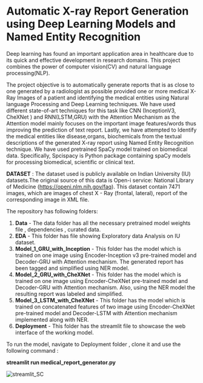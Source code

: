 # Automatic X-ray Report Generation using Deep Learning Models and Named Entity Recognition

Deep learning has found an important application area in healthcare due to its quick and effective development in research domains.
This project combines the power of computer vision(CV) and natural language processing(NLP). 

The project objective is to automatically generate reports that is as close to one generated by a radiologist as possible provided one or more medical X-Ray Images of a patient  and  identifying the medical entities using Natural language Processing and Deep Learning techniques. 
We have used different state-of-art techniques for this task like CNN (InceptionV3, CheXNet ) and RNN(LSTM,GRU)   with the Attention Mechanism as the Attention model mainly focuses on the important image features/words thus improving the prediction of text report. Lastly, we have attempted to Identify the medical entities like disease,organs, biochemicals from the textual descriptions of the generated X-ray report using Named Entity Recognition technique. We have used pretrained SpaCy model trained on biomedical data. Specifically, Spcispacy is Python package containing spaCy models for processing biomedical, scientific or clinical text. 


**DATASET** : The dataset used is publicly available on Indian University (IU) datasets.The original source of this data is Open-i service: National Library of Medicine (https://openi.nlm.nih.gov/faq). This dataset contain 7471 images, which are images of chest X - Ray (frontal, lateral), report of the corresponding image in XML file.

The repository has following folders:
1) **Data** - The data folder has all the necessary pretrained model weights file , dependencies , curated data.
2) **EDA** - This folder has file showing Exploratory data Analysis on IU dataset. 
3) **Model_1_GRU_with_Inception** - This folder has the model which is trained on one image using Encoder-Inception v3 pre-trained model and Decoder-GRU with Attention   mechanism. The generated report has been tagged and simplified using NER model.
4) **Model_2_GRU_with_CheXNet** - This folder has the model which is trained on one image using Encoder-CheXNet pre-trained model and Decoder-GRU with Attention mechanism. Also, using the NER model the resulting report was labeled and simplified.
5) **Model_3_LSTM_with_CheXNet** -  This folder has the model which is trained on concatenated features of two image using Encoder-CheXNet pre-trained model and Decoder-LSTM with Attention mechanism implemented along with NER.
7) **Deployment** - This folder has the streamlit file to showcase the web interface of the working model.

To run the model, navigate to Deployment folder , clone it and use the following command : 

**streamlit run medical_report_generator.py**

![streamlit_SC](https://user-images.githubusercontent.com/93669922/206935080-0e4e33be-83d8-4952-82a9-9bec5cce5b56.png)











